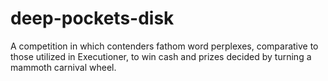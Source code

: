 # deep-pockets-disk
A competition in which contenders fathom word perplexes, comparative to those utilized in Executioner, to win cash and prizes decided by turning a mammoth carnival wheel.
